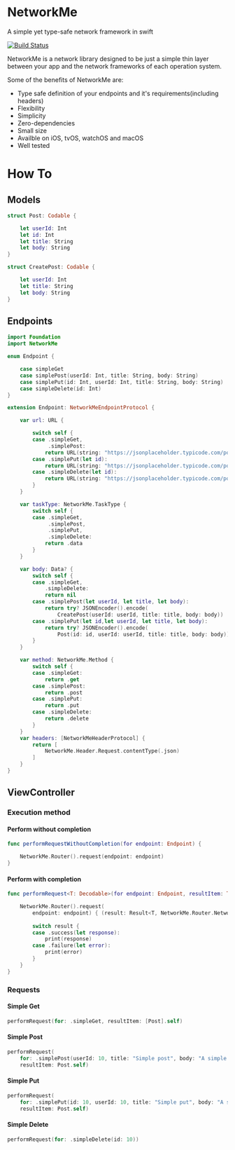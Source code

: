 # NetworkMe
A simple yet type-safe network framework in swift


[![Build Status](https://app.bitrise.io/app/1dc5f51a0638e1cb/status.svg?token=kLpIx1Z9l6uYJKyC_JIrsQ&branch=develop)](https://app.bitrise.io/app/1dc5f51a0638e1cb)

NetworkMe is a network library designed to be just a simple thin layer between your app and the network frameworks of each operation system. 

Some of the benefits of NetworkMe are:
* Type safe definition of your endpoints and it's requirements(including headers)
* Flexibility
* Simplicity
* Zero-dependencies
* Small size
* Availble on iOS, tvOS, watchOS and macOS
* Well tested

# How To
## Models
```swift
struct Post: Codable {

    let userId: Int
    let id: Int
    let title: String
    let body: String
}

struct CreatePost: Codable {

    let userId: Int
    let title: String
    let body: String
}
```

## Endpoints
```swift
import Foundation
import NetworkMe

enum Endpoint {

    case simpleGet
    case simplePost(userId: Int, title: String, body: String)
    case simplePut(id: Int, userId: Int, title: String, body: String)
    case simpleDelete(id: Int)
}

extension Endpoint: NetworkMeEndpointProtocol {

    var url: URL {

        switch self {
        case .simpleGet,
             .simplePost:
            return URL(string: "https://jsonplaceholder.typicode.com/posts")!
        case .simplePut(let id):
            return URL(string: "https://jsonplaceholder.typicode.com/posts/\(id)")!
        case .simpleDelete(let id):
            return URL(string: "https://jsonplaceholder.typicode.com/posts/\(id)")!
        }
    }

    var taskType: NetworkMe.TaskType {
        switch self {
        case .simpleGet,
             .simplePost, 
             .simplePut, 
             .simpleDelete:
            return .data
        }
    }

    var body: Data? {
        switch self {
        case .simpleGet, 
            .simpleDelete:
            return nil
        case .simplePost(let userId, let title, let body):
            return try? JSONEncoder().encode(
                CreatePost(userId: userId, title: title, body: body))
        case .simplePut(let id,let userId, let title, let body):
            return try? JSONEncoder().encode(
                Post(id: id, userId: userId, title: title, body: body))
        }
    }

    var method: NetworkMe.Method {
        switch self {
        case .simpleGet:
            return .get
        case .simplePost:
            return .post
        case .simplePut:
            return .put
        case .simpleDelete:
            return .delete
        }
    }
    var headers: [NetworkMeHeaderProtocol] {
        return [
            NetworkMe.Header.Request.contentType(.json)
        ]
    }
}
```

## ViewController
### Execution method

#### Perform without completion
```swift
func performRequestWithoutCompletion(for endpoint: Endpoint) {

    NetworkMe.Router().request(endpoint: endpoint)
}
```

#### Perform with completion
```swift
func performRequest<T: Decodable>(for endpoint: Endpoint, resultItem: T.Type) {

    NetworkMe.Router().request(
        endpoint: endpoint) { (result: Result<T, NetworkMe.Router.NetworkError>) in
        
        switch result {
        case .success(let response):
            print(response)
        case .failure(let error):
            print(error)
        }
    }
}
```

### Requests
#### Simple Get
```swift
performRequest(for: .simpleGet, resultItem: [Post].self)
```
#### Simple Post
```swift
performRequest(
    for: .simplePost(userId: 10, title: "Simple post", body: "A simple post request example"),
    resultItem: Post.self)
```
#### Simple Put
```swift
performRequest(
    for: .simplePut(id: 10, userId: 10, title: "Simple put", body: "A simple put request example"),
    resultItem: Post.self)
```
#### Simple Delete
```swift
performRequest(for: .simpleDelete(id: 10))
```